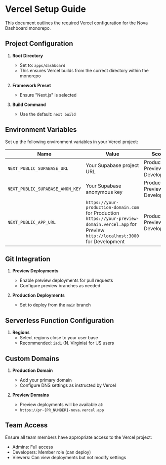 # Vercel Setup Guide

This document outlines the required Vercel configuration for the Nova Dashboard monorepo.

## Project Configuration

1. **Root Directory**

   - Set to: `apps/dashboard`
   - This ensures Vercel builds from the correct directory within the monorepo

2. **Framework Preset**

   - Ensure "Next.js" is selected

3. **Build Command**
   - Use the default: `next build`

## Environment Variables

Set up the following environment variables in your Vercel project:

| Name                            | Value                                                                                                                                                  | Scope                            |
| ------------------------------- | ------------------------------------------------------------------------------------------------------------------------------------------------------ | -------------------------------- |
| `NEXT_PUBLIC_SUPABASE_URL`      | Your Supabase project URL                                                                                                                              | Production, Preview, Development |
| `NEXT_PUBLIC_SUPABASE_ANON_KEY` | Your Supabase anonymous key                                                                                                                            | Production, Preview, Development |
| `NEXT_PUBLIC_APP_URL`           | `https://your-production-domain.com` for Production<br>`https://your-preview-domain.vercel.app` for Preview<br>`http://localhost:3000` for Development | Production, Preview, Development |

## Git Integration

1. **Preview Deployments**

   - Enable preview deployments for pull requests
   - Configure preview branches as needed

2. **Production Deployments**
   - Set to deploy from the `main` branch

## Serverless Function Configuration

1. **Regions**
   - Select regions close to your user base
   - Recommended: `iad1` (N. Virginia) for US users

## Custom Domains

1. **Production Domain**

   - Add your primary domain
   - Configure DNS settings as instructed by Vercel

2. **Preview Domains**
   - Preview deployments will be available at:
   - `https://pr-{PR_NUMBER}-nova.vercel.app`

## Team Access

Ensure all team members have appropriate access to the Vercel project:

- Admins: Full access
- Developers: Member role (can deploy)
- Viewers: Can view deployments but not modify settings
